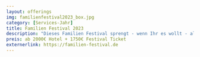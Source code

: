 ```yaml
---
layout: offerings
img: familienfestival2023_box.jpg
category: [Services-Jahr]
title: Familien Festival 2023
description: "Dieses Familien Festival sprengt - wenn Ihr es wollt - alle einengenden und Freiheit nehmenden Vorstellungen, die an das Leben als Familie geknüpft sind. Es ist möglich als Familie enstpannt und offen zu leben, zu arbeiten, zu sein, zu experimentieren - das Limit ist immer im eigenen Kopf."
preis: ab 2000€ Hotel + 1750€ Festival Ticket
externerlink: https://familien-festival.de
---
```


